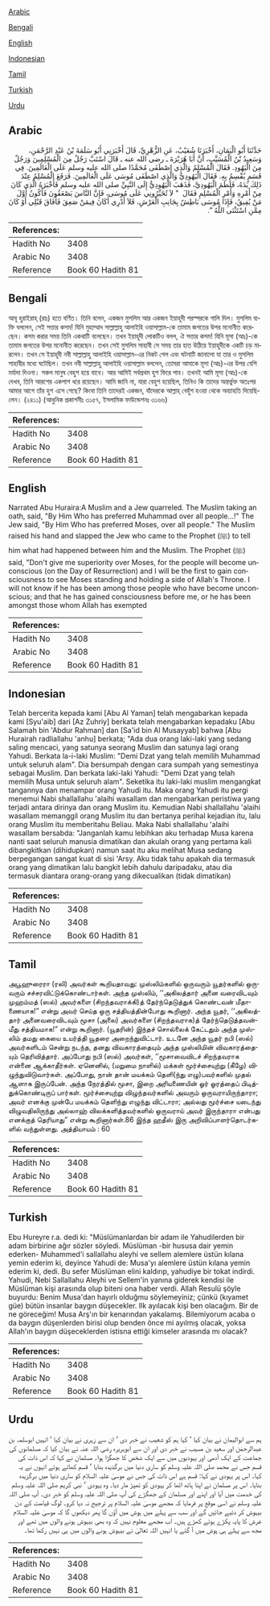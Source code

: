 [Arabic](#arabic)

[Bengali](#bengali)

[English](#english)

[Indonesian](#indonesian)

[Tamil](#tamil)

[Turkish](#turkish)

[Urdu](#urdu)

## Arabic


<div dir="rtl" lang="ar" style={{fontSize:'larger',backgroundColor:'#f8f9fa',padding:20}}>
حَدَّثَنَا أَبُو الْيَمَانِ، أَخْبَرَنَا شُعَيْبٌ، عَنِ الزُّهْرِيِّ، قَالَ أَخْبَرَنِي أَبُو سَلَمَةَ بْنُ عَبْدِ الرَّحْمَنِ، وَسَعِيدُ بْنُ الْمُسَيَّبِ، أَنَّ أَبَا هُرَيْرَةَ ـ رضى الله عنه ـ قَالَ اسْتَبَّ رَجُلٌ مِنَ الْمُسْلِمِينَ وَرَجُلٌ مِنَ الْيَهُودِ‏.‏ فَقَالَ الْمُسْلِمُ وَالَّذِي اصْطَفَى مُحَمَّدًا صلى الله عليه وسلم عَلَى الْعَالَمِينَ‏.‏ فِي قَسَمٍ يُقْسِمُ بِهِ‏.‏ فَقَالَ الْيَهُودِيُّ وَالَّذِي اصْطَفَى مُوسَى عَلَى الْعَالَمِينَ‏.‏ فَرَفَعَ الْمُسْلِمُ عِنْدَ ذَلِكَ يَدَهُ، فَلَطَمَ الْيَهُودِيَّ، فَذَهَبَ الْيَهُودِيُّ إِلَى النَّبِيِّ صلى الله عليه وسلم فَأَخْبَرَهُ الَّذِي كَانَ مِنْ أَمْرِهِ وَأَمْرِ الْمُسْلِمِ فَقَالَ ‏ "‏ لاَ تُخَيِّرُونِي عَلَى مُوسَى، فَإِنَّ النَّاسَ يَصْعَقُونَ فَأَكُونُ أَوَّلَ مَنْ يُفِيقُ، فَإِذَا مُوسَى بَاطِشٌ بِجَانِبِ الْعَرْشِ، فَلاَ أَدْرِي أَكَانَ فِيمَنْ صَعِقَ فَأَفَاقَ قَبْلِي أَوْ كَانَ مِمَّنِ اسْتَثْنَى اللَّهُ ‏"‏‏.‏
</div>
<div style={{backgroundColor:'#f8f9fa',padding:20, marginBottom: 10}}><table> <thead> <tr> <th>References:</th> <th></th> </tr> </thead> <tbody><tr><td>Hadith No</td><td>3408</td></tr><tr><td>Arabic No</td><td>3408</td></tr><tr><td>Reference</td><td>Book 60 Hadith 81</td></tr></tbody></table></div>

## Bengali


<div dir="ltr" lang="bn" style={{fontSize:'larger',backgroundColor:'#f8f9fa',padding:20}}>
আবূ হুরাইরাহ্ (রাঃ) হতে বর্ণিত। তিনি বলেন, একজন মুসলিম আর একজন ইয়াহূদী পরস্পরকে গালি দিল। মুসলিম ব্যক্তি বললেন, সেই সত্তার কসম! যিনি মুহাম্মাদ সাল্লাল্লাহু আলাইহি ওয়াসাল্লাম-কে তামাম জগতের উপর মনোনীত করেছেন। কসম করার সময় তিনি একথাটি বলেছেন। তখন ইয়াহূদী লোকটিও বলল, ঐ সত্তার কসম! যিনি মূসা (আঃ)-কে তামাম জগতের উপর মনোনীত করেছেন। তখন সেই মুসলিম সাহাবী সে সময় তার হাত উঠিয়ে ইয়াহূদীকে একটি চড় মারলেন। তখন সে ইয়াহূদী নবী সাল্লাল্লাহু আলাইহি ওয়াসাল্লাম-এর নিকট গেল এবং ঘটনাটি জানালো যা তার ও মুসলিম সাহাবীর মধ্যে ঘটেছিল। তখন নবী সাল্লাল্লাহু আলাইহি ওয়াসাল্লাম বললেন, তোমরা আমাকে মূসা (আঃ)-এর উপর বেশি মর্যাদা দিওনা। সকল মানুষ বেহুশ হয়ে যাবে। আর আমিই সর্বপ্রথম হুশ ফিরে পাব। তখনই আমি মূসা (আঃ)-কে দেখব, তিনি আরশের একপাশ ধরে রয়েছেন। আমি জানি না, যারা বেহুশ হয়েছিল, তিনিও কি তাদের অন্তর্ভুক্ত অতঃপর আমার আগে তাঁর হুশ এসে গেছে? কিংবা তিনি তাদেরই একজন, যাঁদেরকে আল্লাহ্ বেহুঁশ হওয়া থেকে অব্যাহতি দিয়েছিলেন। (২৪১১) (আধুনিক প্রকাশনীঃ ৩১৫৭, ইসলামিক ফাউন্ডেশনঃ ৩১৬৬)
</div>
<div style={{backgroundColor:'#f8f9fa',padding:20, marginBottom: 10}}><table> <thead> <tr> <th>References:</th> <th></th> </tr> </thead> <tbody><tr><td>Hadith No</td><td>3408</td></tr><tr><td>Arabic No</td><td>3408</td></tr><tr><td>Reference</td><td>Book 60 Hadith 81</td></tr></tbody></table></div>

## English


<div dir="ltr" lang="en" style={{fontSize:'larger',backgroundColor:'#f8f9fa',padding:20}}>
Narrated Abu Huraira:A Muslim and a Jew quarreled. The Muslim taking an oath, said, "By Him Who has preferred Muhammad over all people...!" The Jew said, "By Him Who has preferred Moses, over all people." The Muslim raised his hand and slapped the Jew who came to the Prophet (ﷺ) to tell him what had happened between him and the Muslim. The Prophet (ﷺ) said, "Don't give me superiority over Moses, for the people will become unconscious (on the Day of Resurrection) and I will be the first to gain consciousness to see Moses standing and holding a side of Allah's Throne. I will not know if he has been among those people who have become unconscious; and that he has gained consciousness before me, or he has been amongst those whom Allah has exempted
</div>
<div style={{backgroundColor:'#f8f9fa',padding:20, marginBottom: 10}}><table> <thead> <tr> <th>References:</th> <th></th> </tr> </thead> <tbody><tr><td>Hadith No</td><td>3408</td></tr><tr><td>Arabic No</td><td>3408</td></tr><tr><td>Reference</td><td>Book 60 Hadith 81</td></tr></tbody></table></div>

## Indonesian


<div dir="ltr" lang="id" style={{fontSize:'larger',backgroundColor:'#f8f9fa',padding:20}}>
Telah bercerita kepada kami [Abu Al Yaman] telah mengabarkan kepada kami [Syu'aib] dari [Az Zuhriy] berkata telah mengabarkan kepadaku [Abu Salamah bin 'Abdur Rahman] dan [Sa'id bin Al Musayyab] bahwa [Abu Hurairah radliallahu 'anhu] berkata; "Ada dua orang laki-laki yang sedang saling mencaci, yang satunya seorang Muslim dan satunya lagi orang Yahudi. Berkata la-i-laki Muslim: "Demi Dzat yang telah memilih Muhammad untuk seluruh alam". Dia bersumpah dengan cara sumpah yang semestinya sebagai Muslim. Dan berkata laki-laki Yahudi: "Demi Dzat yang telah memilih Musa untuk seluruh alam". Seketika itu laki-laki muslim mengangkat tangannya dan menampar orang Yahudi itu. Maka orang Yahudi itu pergi menemui Nabi shallallahu 'alaihi wasallam dan mengabarkan peristiwa yang terjadi antara dirinya dan orang Muslim itu. Kemudian Nabi shallallahu 'alaihi wasallam memanggil orang Muslim itu dan bertanya perihal kejadian itu, lalu orang Muslim itu memberitahu Beliau. Maka Nabi shallallahu 'alaihi wasallam bersabda: "Janganlah kamu lebihkan aku terhadap Musa karena nanti saat seluruh manusia dimatikan dan akulah orang yang pertama kali dibangkitkan (dihidupkan) namun saat itu aku melihat Musa sedang berpegangan sangat kuat di sisi 'Arsy. Aku tidak tahu apakah dia termasuk orang yang dimatikan lalu bangkit lebih dahulu daripadaku, atau dia termasuk diantara orang-orang yang dikecualikan (tidak dimatikan)
</div>
<div style={{backgroundColor:'#f8f9fa',padding:20, marginBottom: 10}}><table> <thead> <tr> <th>References:</th> <th></th> </tr> </thead> <tbody><tr><td>Hadith No</td><td>3408</td></tr><tr><td>Arabic No</td><td>3408</td></tr><tr><td>Reference</td><td>Book 60 Hadith 81</td></tr></tbody></table></div>

## Tamil


<div dir="ltr" lang="ta" style={{fontSize:'larger',backgroundColor:'#f8f9fa',padding:20}}>
அபூஹுரைரா (ரலி) அவர்கள் கூறியதாவது: முஸ்லிம்களில் ஒருவரும் யூதர்களில் ஒருவரும் சச்சரவிட்டுக்கொண்டார்கள். அந்த முஸ்லிம், ‘‘அகிலத்தார் அனை வரைவிடவும் முஹம்மத் (ஸல்) அவர்களை (சிறந்தவராக்கி)த் தேர்ந்தெடுத்துக் கொண்டவன் மீதாணையாக!” என்று அவர் செய்த ஒரு சத்தியத்தின்போது கூறினார். அந்த யூதர், ‘‘அகிலத்தார் அனைவரைவிடவும் மூசா (அலை) அவர்களை (சிறந்தவராக)த் தேர்ந்தெடுத்தவன்மீது சத்தியமாக!” என்று கூறினார். (யூதரின்) இந்தச் சொல்லைக் கேட்டதும் அந்த முஸ்லிம் தமது கையை உயர்த்தி யூதரை அறைந்துவிட்டார். உடனே அந்த யூதர் நபி (ஸல்) அவர்களிடம் சென்று நடந்த, தனது விவகாரத்தையும் அந்த முஸ்லிமின் விவகாரத்தையும் தெரிவித்தார். அப்போது நபி (ஸல்) அவர்கள், ‘‘மூசாவைவிடச் சிறந்தவராக என்னை ஆக்காதீர்கள். ஏனெனில், (மறுமை நாளில்) மக்கள் மூர்ச்சையுற்று (கீழே) விழுந்துவிடுவார்கள். அப்போது, நான் தான் மயக்கம் தெளி(ந்து எழு)பவர்களில் முதல் ஆளாக இருப்பேன். அந்த நேரத்தில் மூசா, இறை அரியணையின் ஓர் ஓரத்தைப் பிடித்துக்கொண்டிருப் பார்கள். மூர்ச்சையுற்று விழுந்தவர்களில் அவரும் ஒருவராயிருந்தாரா; அவர் எனக்கு முன்பே மயக்கம் தெளிந்து எழுந்து விட்டாரா; அல்லது மூர்ச்சை யடைந்து விழுவதிலிருந்து அல்லாஹ் விலக்களித்தவர்களில் ஒருவராய் அவர் இருந்தாரா என்பது எனக்குத் தெரியாது” என்று கூறினார்கள்.86 இந்த ஹதீஸ் இரு அறிவிப்பாளர்தொடர்களில் வந்துள்ளது. அத்தியாயம் : 60
</div>
<div style={{backgroundColor:'#f8f9fa',padding:20, marginBottom: 10}}><table> <thead> <tr> <th>References:</th> <th></th> </tr> </thead> <tbody><tr><td>Hadith No</td><td>3408</td></tr><tr><td>Arabic No</td><td>3408</td></tr><tr><td>Reference</td><td>Book 60 Hadith 81</td></tr></tbody></table></div>

## Turkish


<div dir="ltr" lang="tr" style={{fontSize:'larger',backgroundColor:'#f8f9fa',padding:20}}>
Ebu Hureyre r.a. dedi ki: "Müslümanlardan bir adam ile Yahudilerden bir adam birbirine ağır sözler söyledi. Müslüman -bir hususa dair yemin ederken- Muhammed'i sallallahu aleyhi ve sellem alemlere üstün kılana yemin ederim ki, deyince Yahudi de: Musa'yı alemlere üstün kılana yemin ederim ki, dedi. Bu sefer Müslüman elini kaldırıp, yahudiye bir tokat indirdi. Yahudi, Nebi Sallallahu Aleyhi ve Sellem'in yanına giderek kendisi ile Müslüman kişi arasında olup biteni ona haber verdi. Allah Resulü şöyle buyurdu: Benim Musa'dan hayırlı olduğmu söylemeyiniz; çünkü (kıyamet güe) bütün insanlar baygın düşecekler. Ilk ayılacak kişi ben olacağım. Bir de ne göreceğim! Musa Arş'ın bir kenarından yakalamış. Bilemiyorum acaba o da baygın düşenlerden birisi olup benden önce mi ayılmış olacak, yoksa Allah'ın baygın düşeceklerden istisna ettiği kimseler arasında mı olacak?
</div>
<div style={{backgroundColor:'#f8f9fa',padding:20, marginBottom: 10}}><table> <thead> <tr> <th>References:</th> <th></th> </tr> </thead> <tbody><tr><td>Hadith No</td><td>3408</td></tr><tr><td>Arabic No</td><td>3408</td></tr><tr><td>Reference</td><td>Book 60 Hadith 81</td></tr></tbody></table></div>

## Urdu


<div dir="rtl" lang="ur" style={{fontSize:'larger',backgroundColor:'#f8f9fa',padding:20}}>
ہم سے ابوالیمان نے بیان کیا ‘ کہا ہم کو شعیب نے خبر دی ‘ ان سے زہری نے بیان کیا ‘ انہیں ابوسلمہ بن عبدالرحمٰن اور سعید بن مسیب نے خبر دی اور ان سے ابوہریرہ رضی اللہ عنہ نے بیان کیا کہ مسلمانوں کی جماعت کے ایک آدمی اور یہودیوں میں سے ایک شخص کا جھگڑا ہوا۔ مسلمان نے کہا کہ اس ذات کی قسم جس نے محمد صلی اللہ علیہ وسلم کو ساری دنیا میں برگذیدہ بنایا ‘ قسم کھاتے ہوئے انہوں نے یہ کہا۔ اس پر یہودی نے کہا: قسم ہے اس ذات کی جس نے موسیٰ علیہ السلام کو ساری دنیا میں برگزیدہ بنایا۔ اس پر مسلمان نے اپنا ہاتھ اٹھا کر یہودی کو تھپڑ مار دیا۔ وہ یہودی ‘ نبی کریم صلی اللہ علیہ وسلم کی خدمت میں آیا اور اپنے اور مسلمان کے جھگڑے کی آپ صلی اللہ علیہ وسلم کو خبر دی۔ آپ صلی اللہ علیہ وسلم نے اسی موقع پر فرمایا کہ مجھے موسیٰ علیہ السلام پر ترجیح نہ دیا کرو۔ لوگ قیامت کے دن بیہوش کر دئیے جائیں گے اور سب سے پہلے میں ہوش میں آؤں گا پھر دیکھوں گا کہ موسیٰ علیہ السلام عرش کا پایہ پکڑے ہوئے کھڑے ہیں۔ اب مجھے معلوم نہیں کہ وہ بھی بیہوش ہونے والوں میں تھے اور مجھ سے پہلے ہی ہوش میں آ گئے یا انہیں اللہ تعالیٰ نے بیہوش ہونے والوں میں ہی نہیں رکھا تھا۔
</div>
<div style={{backgroundColor:'#f8f9fa',padding:20, marginBottom: 10}}><table> <thead> <tr> <th>References:</th> <th></th> </tr> </thead> <tbody><tr><td>Hadith No</td><td>3408</td></tr><tr><td>Arabic No</td><td>3408</td></tr><tr><td>Reference</td><td>Book 60 Hadith 81</td></tr></tbody></table></div>